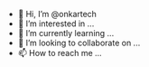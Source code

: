 - 👋 Hi, I’m @onkartech
- 👀 I’m interested in ...
- 🌱 I’m currently learning ...
- 💞️ I’m looking to collaborate on ...
- 📫 How to reach me ...

<!---
onkartech/onkartech is a ✨ special ✨ repository because its `README.md` (this file) appears on your GitHub profile.
You can click the Preview link to take a look at your changes.
--->
